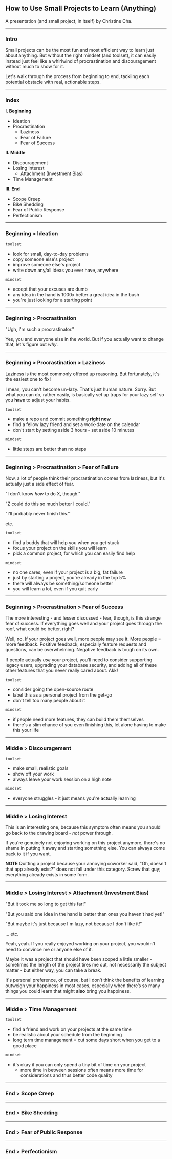 ## How to Use Small Projects to Learn (Anything)

A presentation (and small project, in itself) by Christine Cha.

---

### Intro

Small projects can be the most fun and most efficient way to learn just about anything. But without the right mindset (and toolset), it can easily instead just feel like a whirlwind of procrastination and discouragement without much to show for it.

Let's walk through the process from beginning to end, tackling each potential obstacle with real, actionable steps.

---

### Index

**I. Beginning**
  - Ideation
  - Procrastination
    - Laziness
    - Fear of Failure
    - Fear of Success

**II. Middle**
  - Discouragement
  - Losing Interest
    - Attachment (Investment Bias)
  - Time Management

**III. End**
  - Scope Creep
  - Bike Shedding
  - Fear of Public Response
  - Perfectionism

---

### Beginning > Ideation

`toolset`
- look for small, day-to-day problems
- copy someone else's project
- improve someone else's project
- write down any/all ideas you ever have, anywhere

`mindset`
- accept that your excuses are dumb
- any idea in the hand is 1000x better a great idea in the bush
- you're just looking for a starting point

---

### Beginning > Procrastination

"Ugh, I'm such a procrastinator."

Yes, you and everyone else in the world. But if you actually want to change that, let's figure out *why*.

---

### Beginning > Procrastination > Laziness

Laziness is the most commonly offered up reasoning. But fortunately, it's the easiest one to fix!

I mean, you can't become un-lazy. That's just human nature. Sorry. But what you can do, rather easily, is basically set up traps for your lazy self so you **have** to adjust your habits.

`toolset`
- make a repo and commit something **right now**
- find a fellow lazy friend and set a work-date on the calendar
- don't start by setting aside 3 hours - set aside 10 minutes

`mindset`
- little steps are better than no steps

---

### Beginning > Procrastination > Fear of Failure

Now, a lot of people think their procrastination comes from laziness, but it's actually just a side effect of fear.

"I don't know *how* to do X, though."

"Z could do this so much better I could."

"I'll probably never finish this."

etc.

`toolset`
- find a buddy that will help you when you get stuck
- focus your project on the skills you will learn
- pick a common project, for which you can easily find help

`mindset`
- no one cares, even if your project is a big, fat failure
- just by starting a project, you're already in the top 5%
- there will always be something/someone better
- you will learn a lot, even if you quit early

---

### Beginning > Procrastination > Fear of Success

The more interesting - and lesser discussed - fear, though, is this strange fear of success. If everything goes well and your project goes through the roof, what could be better, right?

Well, no. If your project goes well, more people may see it. More people = more feedback. Positive feedback, especially feature requests and questions, can be overwhelming. Negative feedback is tough on its own.

If people actually *use* your project, you'll need to consider supporting legacy users, upgrading your database security, and adding all of these other features that you never really cared about. Akk!

`toolset`
- consider going the open-source route
- label this as a personal project from the get-go
- don't tell too many people about it

`mindset`
- if people need more features, they can build them themselves
- there's a slim chance of you even finishing this, let alone having to make this your life

---

### Middle > Discouragement

`toolset`
- make small, realistic goals
- show off your work
- always leave your work session on a high note

`mindset`
- everyone struggles - it just means you're actually learning

---

### Middle > Losing Interest

This is an interesting one, because this symptom often means you should go back to the drawing board - *not* power through.

If you're genuinely not enjoying working on this project anymore, there's no shame in putting it away and starting something else. You can always come back to it if you want.

**NOTE**
Quitting a project because your annoying coworker said, "Oh, doesn't that app already exist?" does not fall under this category. Screw that guy; everything already exists in some form.

---

### Middle > Losing Interest > Attachment (Investment Bias)

"But it took me so long to get this far!"

"But you said one idea in the hand is better than ones you haven't had yet!"

"But maybe it's just because I'm lazy, not because I don't like it!"

... etc.

Yeah, yeah. If you really enjoyed working on your project, you wouldn't need to convince me or anyone else of it.

Maybe it was a project that should have been scoped a little smaller - sometimes the length of the project tires me out, not necessarily the subject matter - but either way, you can take a break.

It's personal preference, of course, but I don’t think the benefits of learning outweigh your happiness in most cases, especially when there’s so many things you could learn that might **also** bring you happiness.

---

### Middle > Time Management

`toolset`
- find a friend and work on your projects at the same time
- be realistic about your schedule from the beginning
- long term time management = cut some days short when you get to a good place

`mindset`
- it's okay if you can only spend a tiny bit of time on your project
  - more time in between sessions often means more time for considerations and thus better code quality

---

### End > Scope Creep

---

### End > Bike Shedding

---

### End > Fear of Public Response

---

### End > Perfectionism
